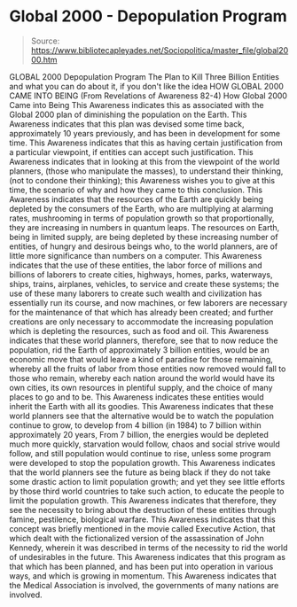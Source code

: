 # Global 2000 - Depopulation Program

> Source: https://www.bibliotecapleyades.net/Sociopolitica/master_file/global2000.htm

GLOBAL 2000
Depopulation Program
The Plan to Kill Three
Billion Entities
and what you can do about it, if you don't like the idea
HOW GLOBAL 2000 CAME INTO
BEING
(From Revelations of Awareness 82-4)
How Global 2000 Came into Being
This Awareness indicates this as associated with the Global 2000 plan of diminishing the population on the Earth.
This Awareness indicates that this plan was devised some time back, approximately 10 years previously, and has been in development for some time. This Awareness indicates that this as having certain justification from a particular viewpoint, if entities can accept such justification.
This Awareness indicates that in looking at this from the viewpoint of the world planners, (those who manipulate the masses), to understand their thinking, (not to condone their thinking); this Awareness wishes you to give at this time, the scenario of why and how they came to this conclusion. This Awareness indicates that the resources of the Earth are quickly being depleted by the consumers of the Earth, who are multiplying at alarming rates, mushrooming in terms of population growth so that proportionally, they are increasing in numbers in quantum leaps. The resources on Earth, being in limited supply, are being depleted by these increasing number of entities, of hungry and desirous beings who, to the world planners, are of little more significance than numbers on a computer.
This Awareness indicates that the use of these entities, the labor force of millions and billions of laborers to create cities, highways, homes, parks, waterways, ships, trains, airplanes, vehicles, to service and create these systems; the use of these many laborers to create such wealth and civilization has essentially run its course, and now machines, or few laborers are necessary for the maintenance of that which has already been created; and further creations are only necessary to accommodate the increasing population which is depleting the resources, such as food and oil.
This Awareness indicates that these world planners, therefore, see that to now reduce the population, rid the Earth of approximately 3 billion entities, would be an economic move that would leave a kind of paradise for those remaining, whereby all the fruits of labor from those entities now removed would fall to those who remain, whereby each nation around the world would have its own cities, its own resources in plentiful supply, and the choice of many places to go and to be. This Awareness indicates these entities would inherit the Earth with all its goodies.
This Awareness indicates that these world planners see that the alternative would be to watch the population continue to grow, to develop from 4 billion (in 1984) to 7 billion within approximately 20 years, From 7 billion, the energies would be depleted much more quickly, starvation would follow, chaos and social strive would follow, and still population would continue to rise, unless some program were developed to stop the population growth.
This Awareness indicates that the world planners see the future as being black if they do not take some drastic action to limit population growth; and yet they see little efforts by those third world countries to take such action, to educate the people to limit the population growth. This Awareness indicates that therefore, they see the necessity to bring about the destruction of these entities through famine, pestilence, biological warfare.
This Awareness indicates that this concept was briefly mentioned in the movie called Executive Action, that which dealt with the fictionalized version of the assassination of John Kennedy, wherein it was described in terms of the necessity to rid the world of undesirables in the future. This Awareness indicates that this program as that which has been planned, and has been put into operation in various ways, and which is growing in momentum.
This Awareness indicates that the Medical Association is involved, the governments of many nations are involved.
